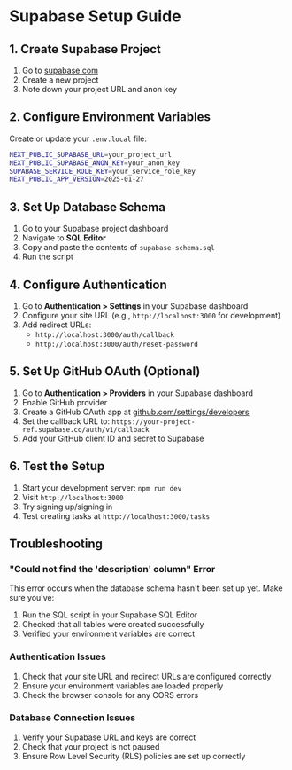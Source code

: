 # Supabase Setup Guide

## 1. Create Supabase Project

1. Go to [supabase.com](https://supabase.com)
2. Create a new project
3. Note down your project URL and anon key

## 2. Configure Environment Variables

Create or update your `.env.local` file:

```bash
NEXT_PUBLIC_SUPABASE_URL=your_project_url
NEXT_PUBLIC_SUPABASE_ANON_KEY=your_anon_key
SUPABASE_SERVICE_ROLE_KEY=your_service_role_key
NEXT_PUBLIC_APP_VERSION=2025-01-27
```

## 3. Set Up Database Schema

1. Go to your Supabase project dashboard
2. Navigate to **SQL Editor**
3. Copy and paste the contents of `supabase-schema.sql`
4. Run the script

## 4. Configure Authentication

1. Go to **Authentication > Settings** in your Supabase dashboard
2. Configure your site URL (e.g., `http://localhost:3000` for development)
3. Add redirect URLs:
   - `http://localhost:3000/auth/callback`
   - `http://localhost:3000/auth/reset-password`

## 5. Set Up GitHub OAuth (Optional)

1. Go to **Authentication > Providers** in your Supabase dashboard
2. Enable GitHub provider
3. Create a GitHub OAuth app at [github.com/settings/developers](https://github.com/settings/developers)
4. Set the callback URL to: `https://your-project-ref.supabase.co/auth/v1/callback`
5. Add your GitHub client ID and secret to Supabase

## 6. Test the Setup

1. Start your development server: `npm run dev`
2. Visit `http://localhost:3000`
3. Try signing up/signing in
4. Test creating tasks at `http://localhost:3000/tasks`

## Troubleshooting

### "Could not find the 'description' column" Error

This error occurs when the database schema hasn't been set up yet. Make sure you've:

1. Run the SQL script in your Supabase SQL Editor
2. Checked that all tables were created successfully
3. Verified your environment variables are correct

### Authentication Issues

1. Check that your site URL and redirect URLs are configured correctly
2. Ensure your environment variables are loaded properly
3. Check the browser console for any CORS errors

### Database Connection Issues

1. Verify your Supabase URL and keys are correct
2. Check that your project is not paused
3. Ensure Row Level Security (RLS) policies are set up correctly 